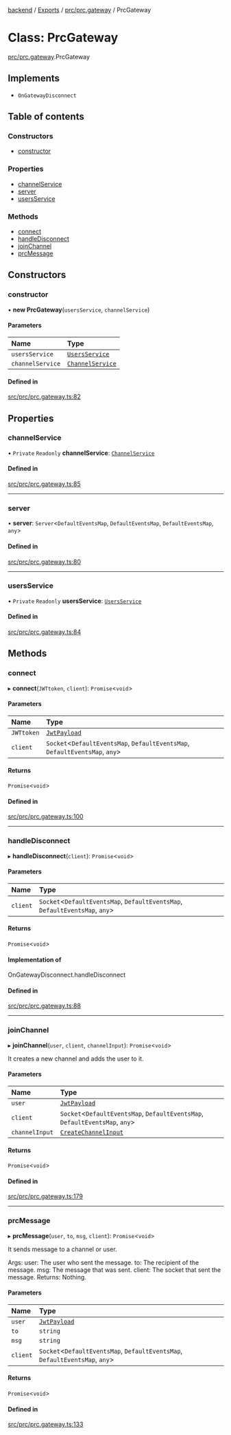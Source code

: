 [backend](../README.md) / [Exports](../modules.md) / [prc/prc.gateway](../modules/prc_prc_gateway.md) / PrcGateway

# Class: PrcGateway

[prc/prc.gateway](../modules/prc_prc_gateway.md).PrcGateway

## Implements

- `OnGatewayDisconnect`

## Table of contents

### Constructors

- [constructor](prc_prc_gateway.PrcGateway.md#constructor)

### Properties

- [channelService](prc_prc_gateway.PrcGateway.md#channelservice)
- [server](prc_prc_gateway.PrcGateway.md#server)
- [usersService](prc_prc_gateway.PrcGateway.md#usersservice)

### Methods

- [connect](prc_prc_gateway.PrcGateway.md#connect)
- [handleDisconnect](prc_prc_gateway.PrcGateway.md#handledisconnect)
- [joinChannel](prc_prc_gateway.PrcGateway.md#joinchannel)
- [prcMessage](prc_prc_gateway.PrcGateway.md#prcmessage)

## Constructors

### constructor

• **new PrcGateway**(`usersService`, `channelService`)

#### Parameters

| Name | Type |
| :------ | :------ |
| `usersService` | [`UsersService`](users_users_service.UsersService.md) |
| `channelService` | [`ChannelService`](prc_channel_channel_service.ChannelService.md) |

#### Defined in

[src/prc/prc.gateway.ts:82](https://github.com/GQDeltex/ft_transcendence/blob/main/backend/src/prc/prc.gateway.ts#L82)

## Properties

### channelService

• `Private` `Readonly` **channelService**: [`ChannelService`](prc_channel_channel_service.ChannelService.md)

#### Defined in

[src/prc/prc.gateway.ts:85](https://github.com/GQDeltex/ft_transcendence/blob/main/backend/src/prc/prc.gateway.ts#L85)

___

### server

• **server**: `Server`<`DefaultEventsMap`, `DefaultEventsMap`, `DefaultEventsMap`, `any`\>

#### Defined in

[src/prc/prc.gateway.ts:80](https://github.com/GQDeltex/ft_transcendence/blob/main/backend/src/prc/prc.gateway.ts#L80)

___

### usersService

• `Private` `Readonly` **usersService**: [`UsersService`](users_users_service.UsersService.md)

#### Defined in

[src/prc/prc.gateway.ts:84](https://github.com/GQDeltex/ft_transcendence/blob/main/backend/src/prc/prc.gateway.ts#L84)

## Methods

### connect

▸ **connect**(`JWTtoken`, `client`): `Promise`<`void`\>

#### Parameters

| Name | Type |
| :------ | :------ |
| `JWTtoken` | [`JwtPayload`](../interfaces/auth_strategy_jwt_strategy.JwtPayload.md) |
| `client` | `Socket`<`DefaultEventsMap`, `DefaultEventsMap`, `DefaultEventsMap`, `any`\> |

#### Returns

`Promise`<`void`\>

#### Defined in

[src/prc/prc.gateway.ts:100](https://github.com/GQDeltex/ft_transcendence/blob/main/backend/src/prc/prc.gateway.ts#L100)

___

### handleDisconnect

▸ **handleDisconnect**(`client`): `Promise`<`void`\>

#### Parameters

| Name | Type |
| :------ | :------ |
| `client` | `Socket`<`DefaultEventsMap`, `DefaultEventsMap`, `DefaultEventsMap`, `any`\> |

#### Returns

`Promise`<`void`\>

#### Implementation of

OnGatewayDisconnect.handleDisconnect

#### Defined in

[src/prc/prc.gateway.ts:88](https://github.com/GQDeltex/ft_transcendence/blob/main/backend/src/prc/prc.gateway.ts#L88)

___

### joinChannel

▸ **joinChannel**(`user`, `client`, `channelInput`): `Promise`<`void`\>

It creates a new channel and adds the user to it.

#### Parameters

| Name | Type |
| :------ | :------ |
| `user` | [`JwtPayload`](../interfaces/auth_strategy_jwt_strategy.JwtPayload.md) |
| `client` | `Socket`<`DefaultEventsMap`, `DefaultEventsMap`, `DefaultEventsMap`, `any`\> |
| `channelInput` | [`CreateChannelInput`](prc_channel_dto_create_channel_input.CreateChannelInput.md) |

#### Returns

`Promise`<`void`\>

#### Defined in

[src/prc/prc.gateway.ts:179](https://github.com/GQDeltex/ft_transcendence/blob/main/backend/src/prc/prc.gateway.ts#L179)

___

### prcMessage

▸ **prcMessage**(`user`, `to`, `msg`, `client`): `Promise`<`void`\>

It sends message to a channel or user.

Args:
user: The user who sent the message.
to: The recipient of the message.
msg: The message that was sent.
client: The socket that sent the message.
Returns:
Nothing.

#### Parameters

| Name | Type |
| :------ | :------ |
| `user` | [`JwtPayload`](../interfaces/auth_strategy_jwt_strategy.JwtPayload.md) |
| `to` | `string` |
| `msg` | `string` |
| `client` | `Socket`<`DefaultEventsMap`, `DefaultEventsMap`, `DefaultEventsMap`, `any`\> |

#### Returns

`Promise`<`void`\>

#### Defined in

[src/prc/prc.gateway.ts:133](https://github.com/GQDeltex/ft_transcendence/blob/main/backend/src/prc/prc.gateway.ts#L133)
